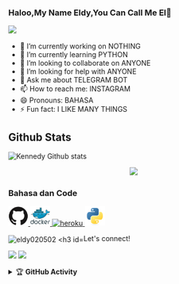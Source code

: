 ### Haloo,My Name Eldy,You Can Call Me El👋

<img src="https://telegra.ph/file/7e3a29e6b80e96b66a7e4.jpg" />

- 🔭 I’m currently working on NOTHING
- 🌱 I’m currently learning PYTHON
- 👯 I’m looking to collaborate on ANYONE
- 🤔 I’m looking for help with ANYONE
- 💬 Ask me about TELEGRAM BOT
- 📫 How to reach me: INSTAGRAM
- 😄 Pronouns: BAHASA
- ⚡ Fun fact: I LIKE MANY THINGS

##   **Github Stats**
![Kennedy Github stats](https://github-readme-stats.vercel.app/api?username=eldy020502&show_icons=true&theme=tokyonight)
<p align="center"><a href="https://github.com/eldy020502"><img src="https://github-readme-stats.vercel.app/api/top-langs/?username=eldy020502&theme=radical&layout=compact"></a></p>

<h3 align="left">Bahasa dan Code</h3>
<p align="left"> <a href="https://www.github.com/" target="_blank"> <img src="https://raw.githubusercontent.com/devicons/devicon/master/icons/github/github-original.svg" alt="github" width="40" height="40"/> </a> <a href="https://www.docker.com/" target="_blank"> <img src="https://raw.githubusercontent.com/devicons/devicon/master/icons/docker/docker-original-wordmark.svg" alt="docker" width="40" height="40"/> </a> <a href="https://heroku.com" target="_blank"> <img src="https://www.vectorlogo.zone/logos/heroku/heroku-icon.svg" alt="heroku" width="40" height="40"/> </a> <a href="https://www.python.org" target="_blank"> <img src="https://raw.githubusercontent.com/devicons/devicon/master/icons/python/python-original.svg" alt="python" width="40" height="40"/> </a> </p>

<p><img align="center" src="https://github-readme-streak-stats.herokuapp.com/?user=eldy020502&" alt="eldy020502


### Let's connect!
<p>
    <a href="https://t.me/vnotv" target="blank"><img src="https://img.shields.io/badge/@vnotv-30302f?style=flat&logo=telegram" /></a>
    <a href="https://instagram.com/eldydwinggga_" target="blank"><img src="https://img.shields.io/badge/@eldydwinggga_-30302f?style=flat&logo=instagram" /></a>

<details>
    <summary>&#127942 <b>GitHub Activity</b></summary><br/>

![Metrics](https://metrics.lecoq.io/eldy020502?template=classic&repositories.forks=true&languages=1&languages.colors=github&languages.threshold=0%25&config.timezone=Asia%2FSolo)
